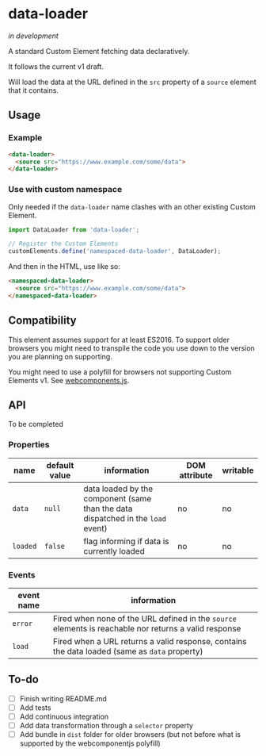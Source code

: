 data-loader
===========

_in development_

A standard Custom Element fetching data declaratively.

It follows the current v1 draft.

Will load the data at the URL defined in the `src` property of a
`source` element that it contains.

## Usage

### Example
```html
<data-loader>
  <source src="https://www.example.com/some/data">
</data-loader>
```

### Use with custom namespace

Only needed if the `data-loader` name clashes with an other existing
Custom Element.

```js
import DataLoader from 'data-loader';

// Register the Custom Elements
customElements.define('namespaced-data-loader', DataLoader);
```

And then in the HTML, use like so:

```html
<namespaced-data-loader>
  <source src="https://www.example.com/some/data">
</namespaced-data-loader>
```

## Compatibility

This element assumes support for at least ES2016.
To support older browsers you might need to transpile the code you use
down to the version you are planning on supporting.

You might need to use a polyfill for browsers not supporting Custom
Elements v1.
See [webcomponents.js](https://github.com/webcomponents/webcomponentsjs).

## API

To be completed

### Properties


|name|default value|information|DOM attribute|writable|
|----|-------------|-----------|-------------|--------|
|`data`|`null`|data loaded by the component (same than the data dispatched in the `load` event)|no|no|
|`loaded`|`false`|flag informing if data is currently loaded|no|no|

### Events

|event name|information|
|----------|-----------|
|`error`|Fired when none of the URL defined in the `source` elements is reachable nor returns a valid response|
|`load`|Fired when a URL returns a valid response, contains the data loaded (same as `data` property)|


## To-do

 - [ ] Finish writing README.md
 - [ ] Add tests
 - [ ] Add continuous integration
 - [ ] Add data transformation through a `selector` property
 - [ ] Add bundle in `dist` folder for older browsers (but not before what is supported by the webcomponentjs polyfill)

